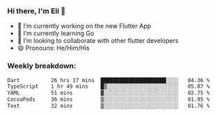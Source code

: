 ### Hi there, I'm Eli 👋
- 🔭 I’m currently working on the new Flutter App
- 🌱 I’m currently learning Go
- 🦄 I’m looking to collaborate with other flutter developers
- 😄 Pronouns: He/Him/His

### Weekly breakdown:
<!--START_SECTION:waka-->

```txt
Dart          26 hrs 17 mins  █████████████████████░░░░   84.36 %
TypeScript    1 hr 49 mins    █▒░░░░░░░░░░░░░░░░░░░░░░░   05.87 %
YAML          51 mins         ▓░░░░░░░░░░░░░░░░░░░░░░░░   02.75 %
CocoaPods     36 mins         ▒░░░░░░░░░░░░░░░░░░░░░░░░   01.95 %
Text          32 mins         ▒░░░░░░░░░░░░░░░░░░░░░░░░   01.76 %
```

<!--END_SECTION:waka-->
